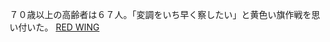 ７０歳以上の高齢者は６７人。「変調をいち早く察したい」と黄色い旗作戦を思い付いた。
 <a href="http://www.rockvilleromance.com/jpshopoutlet.asp?cheap=products-c162.html" title="RED WING">RED WING</a>